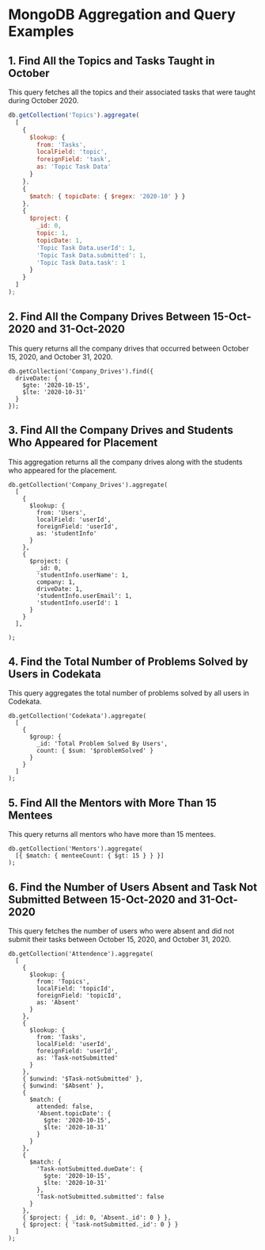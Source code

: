 
# MongoDB Aggregation and Query Examples


## 1. Find All the Topics and Tasks Taught in October

This query fetches all the topics and their associated tasks that were taught during October 2020.

```javascript
db.getCollection('Topics').aggregate(
  [
    {
      $lookup: {
        from: 'Tasks',
        localField: 'topic',
        foreignField: 'task',
        as: 'Topic Task Data'
      }
    },
    {
      $match: { topicDate: { $regex: '2020-10' } }
    },
    {
      $project: {
        _id: 0,
        topic: 1,
        topicDate: 1,
        'Topic Task Data.userId': 1,
        'Topic Task Data.submitted': 1,
        'Topic Task Data.task': 1
      }
    }
  ] 
);

```

## 2. Find All the Company Drives Between 15-Oct-2020 and 31-Oct-2020
This query returns all the company drives that occurred between October 15, 2020, and October 31, 2020.

```
db.getCollection('Company_Drives').find({
  driveDate: {
    $gte: '2020-10-15',
    $lte: '2020-10-31'
  }
});

```

## 3. Find All the Company Drives and Students Who Appeared for Placement
This aggregation returns all the company drives along with the students who appeared for the placement.

```
db.getCollection('Company_Drives').aggregate(
  [
    {
      $lookup: {
        from: 'Users',
        localField: 'userId',
        foreignField: 'userId',
        as: 'studentInfo'
      }
    },
    {
      $project: {
        _id: 0,
        'studentInfo.userName': 1,
        company: 1,
        driveDate: 1,
        'studentInfo.userEmail': 1,
        'studentInfo.userId': 1
      }
    }
  ],
  
);
```

##  4. Find the Total Number of Problems Solved by Users in Codekata
This query aggregates the total number of problems solved by all users in Codekata.

```
db.getCollection('Codekata').aggregate(
  [
    {
      $group: {
        _id: 'Total Problem Solved By Users',
        count: { $sum: '$problemSolved' }
      }
    }
  ]
);
```

## 5. Find All the Mentors with More Than 15 Mentees
This query returns all mentors who have more than 15 mentees.

```
db.getCollection('Mentors').aggregate(
  [{ $match: { menteeCount: { $gt: 15 } } }]
);

```

## 6. Find the Number of Users Absent and Task Not Submitted Between 15-Oct-2020 and 31-Oct-2020
This query fetches the number of users who were absent and did not submit their tasks between October 15, 2020, and October 31, 2020.

```
db.getCollection('Attendence').aggregate(
  [
    {
      $lookup: {
        from: 'Topics',
        localField: 'topicId',
        foreignField: 'topicId',
        as: 'Absent'
      }
    },
    {
      $lookup: {
        from: 'Tasks',
        localField: 'userId',
        foreignField: 'userId',
        as: 'Task-notSubmitted'
      }
    },
    { $unwind: '$Task-notSubmitted' },
    { $unwind: '$Absent' },
    {
      $match: {
        attended: false,
        'Absent.topicDate': {
          $gte: '2020-10-15',
          $lte: '2020-10-31'
        }
      }
    },
    {
      $match: {
        'Task-notSubmitted.dueDate': {
          $gte: '2020-10-15',
          $lte: '2020-10-31'
        },
        'Task-notSubmitted.submitted': false
      }
    },
    { $project: { _id: 0, 'Absent._id': 0 } },
    { $project: { 'task-notSubmitted._id': 0 } }
  ]
);
```
